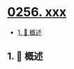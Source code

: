 # [0256. xxx](https://github.com/Tdahuyou/TNotes.leetcode/tree/main/notes/0256.%20xxx)

<!-- region:toc -->

- [1. 📝 概述](#1--概述)

<!-- endregion:toc -->

## 1. 📝 概述
